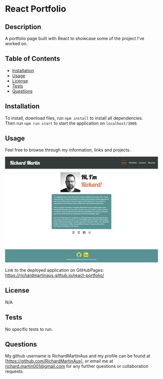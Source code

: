 # React Portfolio

## Description

A portfolio page built with React to showcase some of the project I've worked on.

## Table of Contents

- [Installation](#installation)
- [Usage](#usage)
- [License](#license)
- [Tests](#tests)
- [Questions](#questions)

## Installation

To install, download files, run `npm install` to install all dependencies. <br>
Then run `npm run start` to start the application on `localhost/3000`. <br>

## Usage

Feel free to browse through my information, links and projects.

![Screenshot of app](assets/screenshot-porti.jpg?raw=true)

Link to the deployed application on GitHubPages: https://richardmartinaus.github.io/react-portfolio/

## License

N/A

## Tests

No specific tests to run.

## Questions

My github username is RichardMartinAus and my profile can be found at [https://github.com/RichardMartinAus], or email me at richard.martin001@gmail.com for any further questions or collaboration requests.

